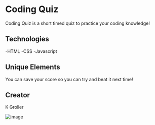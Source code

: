 # Coding Quiz

Coding Quiz is a short timed quiz to practice your coding knowledge!

## Technologies

-HTML
-CSS
-Javascript

## Unique Elements

You can save your score so you can try and beat it next time!

## Creator

K Groller

![image](https://user-images.githubusercontent.com/75186217/104516179-eb51fc80-55c1-11eb-8f8c-61eb087db50d.png)
